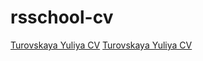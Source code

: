 # rsschool-cv

[Turovskaya Yuliya CV](https://TurovskayaYuliya.github.io/rsschool-cv/cv)
[Turovskaya Yuliya CV](https://TurovskayaYuliya.github.io/rsschool-cv/)
